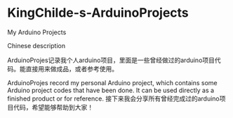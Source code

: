 # KingChilde-s-ArduinoProjects
My Arduino Projects 

Chinese description

ArduinoProjes记录我个人arduino项目，里面是一些曾经做过的arduino项目代码。能直接用来做成品，或者参考使用。

ArduinoProjes record my personal Arduino project, which contains some Arduino project codes that have been done. It can be used directly as a finished product or for reference.
接下来我会分享所有曾经完成过的arduino项目代码，希望能够帮助到大家！
